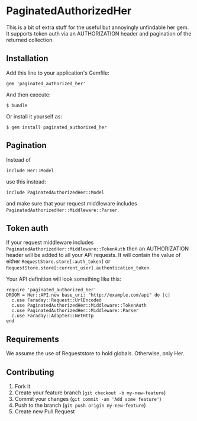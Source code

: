 # PaginatedAuthorizedHer

This is a bit of extra stuff for the useful but annoyingly unfindable her gem. It supports token auth via an AUTHORIZATION header and pagination of the returned collection.

## Installation

Add this line to your application's Gemfile:

    gem 'paginated_authorized_her'

And then execute:

    $ bundle

Or install it yourself as:

    $ gem install paginated_authorized_her

## Pagination

Instead of 

    include Her::Model

use this instead:

    include PaginatedAuthorizedHer::Model

and make sure that your request middleware includes `PaginatedAuthorizedHer::Middleware::Parser`.


## Token auth

If your request middleware includes `PaginatedAuthorizedHer::Middleware::TokenAuth` then an AUTHORIZATION header will be added to all your API requests. 
It will contain the value of either `RequestStore.store[:auth_token]` or `RequestStore.store[:current_user].authentication_token`.

Your API definition will look something like this:

    require 'paginated_authorized_her'
    DROOM = Her::API.new base_uri: "http://example.com/api" do |c|
      c.use Faraday::Request::UrlEncoded
      c.use PaginatedAuthorizedHer::Middleware::TokenAuth
      c.use PaginatedAuthorizedHer::Middleware::Parser
      c.use Faraday::Adapter::NetHttp
    end


## Requirements

We assume the use of Requeststore to hold globals. Otherwise, only Her.


## Contributing

1. Fork it
2. Create your feature branch (`git checkout -b my-new-feature`)
3. Commit your changes (`git commit -am 'Add some feature'`)
4. Push to the branch (`git push origin my-new-feature`)
5. Create new Pull Request

